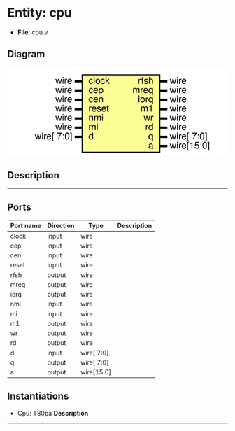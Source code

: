 # Entity: cpu

- **File**: cpu.v
## Diagram

![Diagram](cpu.svg "Diagram")
## Description

-------------------------------------------------------------------------------------------------

## Ports

| Port name | Direction | Type       | Description |
| --------- | --------- | ---------- | ----------- |
| clock     | input     | wire       |             |
| cep       | input     | wire       |             |
| cen       | input     | wire       |             |
| reset     | input     | wire       |             |
| rfsh      | output    | wire       |             |
| mreq      | output    | wire       |             |
| iorq      | output    | wire       |             |
| nmi       | input     | wire       |             |
| mi        | input     | wire       |             |
| m1        | output    | wire       |             |
| wr        | output    | wire       |             |
| rd        | output    | wire       |             |
| d         | input     | wire[ 7:0] |             |
| q         | output    | wire[ 7:0] |             |
| a         | output    | wire[15:0] |             |
## Instantiations

- Cpu: T80pa
**Description**
-------------------------------------------------------------------------------------------------

